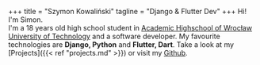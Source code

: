 +++
title = "Szymon Kowaliński"
tagline = "Django & Flutter Dev"
+++
Hi! I'm Simon.  
I'm a 18 years old high school student in [Academic Highschool of Wrocław University of Technology](https://liceum.pwr.edu.pl) and a software developer. My favourite technologies are 
**Django, Python** and **Flutter, Dart**. Take a look at my [Projects]({{< ref "projects.md" >}}) 
or visit my [Github](https://github.com/Simon-the-Shark).
